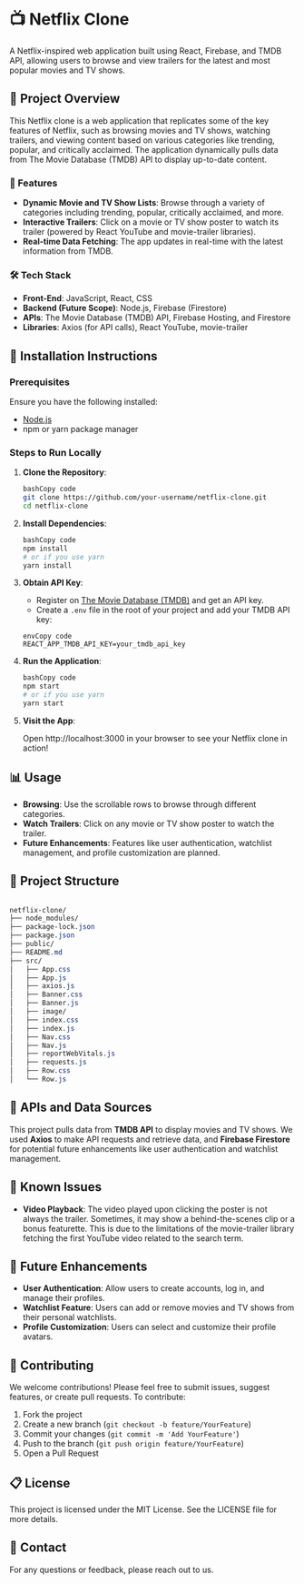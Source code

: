 # 

# 📺 Netflix Clone

A Netflix-inspired web application built using React, Firebase, and TMDB API, allowing users to browse and view trailers for the latest and most popular movies and TV shows.

## 🎯 Project Overview

This Netflix clone is a web application that replicates some of the key features of Netflix, such as browsing movies and TV shows, watching trailers, and viewing content based on various categories like trending, popular, and critically acclaimed. The application dynamically pulls data from The Movie Database (TMDB) API to display up-to-date content.

### 🚀 Features

- **Dynamic Movie and TV Show Lists**: Browse through a variety of categories including trending, popular, critically acclaimed, and more.
- **Interactive Trailers**: Click on a movie or TV show poster to watch its trailer (powered by React YouTube and movie-trailer libraries).
- **Real-time Data Fetching**: The app updates in real-time with the latest information from TMDB.

### 🛠 Tech Stack

- **Front-End**: JavaScript, React, CSS
- **Backend (Future Scope)**: Node.js, Firebase (Firestore)
- **APIs**: The Movie Database (TMDB) API, Firebase Hosting, and Firestore
- **Libraries**: Axios (for API calls), React YouTube, movie-trailer

## 🧩 Installation Instructions

### Prerequisites

Ensure you have the following installed:

- [Node.js](https://nodejs.org/)
- npm or yarn package manager

### Steps to Run Locally

1. **Clone the Repository**:
    
    ```bash
    bashCopy code
    git clone https://github.com/your-username/netflix-clone.git
    cd netflix-clone
    
    ```
    
2. **Install Dependencies**:
    
    ```bash
    bashCopy code
    npm install
    # or if you use yarn
    yarn install
    
    ```
    
3. **Obtain API Key**:
    - Register on [The Movie Database (TMDB)](https://www.themoviedb.org/) and get an API key.
    - Create a `.env` file in the root of your project and add your TMDB API key:
    
    ```
    envCopy code
    REACT_APP_TMDB_API_KEY=your_tmdb_api_key
    
    ```
    
4. **Run the Application**:
    
    ```bash
    bashCopy code
    npm start
    # or if you use yarn
    yarn start
    
    ```
    
5. **Visit the App**:
    
    Open http://localhost:3000 in your browser to see your Netflix clone in action!
    

## 📊 Usage

- **Browsing**: Use the scrollable rows to browse through different categories.
- **Watch Trailers**: Click on any movie or TV show poster to watch the trailer.
- **Future Enhancements**: Features like user authentication, watchlist management, and profile customization are planned.

## 📂 Project Structure

```css

netflix-clone/
├── node_modules/
├── package-lock.json
├── package.json
├── public/
├── README.md
├── src/
│   ├── App.css
│   ├── App.js
│   ├── axios.js
│   ├── Banner.css
│   ├── Banner.js
│   ├── image/
│   ├── index.css
│   ├── index.js
│   ├── Nav.css
│   ├── Nav.js
│   ├── reportWebVitals.js
│   ├── requests.js
│   ├── Row.css
│   └── Row.js

```

## 🔄 APIs and Data Sources

This project pulls data from **TMDB API** to display movies and TV shows. We used **Axios** to make API requests and retrieve data, and **Firebase Firestore** for potential future enhancements like user authentication and watchlist management.

## 📝 Known Issues

- **Video Playback**: The video played upon clicking the poster is not always the trailer. Sometimes, it may show a behind-the-scenes clip or a bonus featurette. This is due to the limitations of the movie-trailer library fetching the first YouTube video related to the search term.

## 🌟 Future Enhancements

- **User Authentication**: Allow users to create accounts, log in, and manage their profiles.
- **Watchlist Feature**: Users can add or remove movies and TV shows from their personal watchlists.
- **Profile Customization**: Users can select and customize their profile avatars.

## 👥 Contributing

We welcome contributions! Please feel free to submit issues, suggest features, or create pull requests. To contribute:

1. Fork the project
2. Create a new branch (`git checkout -b feature/YourFeature`)
3. Commit your changes (`git commit -m 'Add YourFeature'`)
4. Push to the branch (`git push origin feature/YourFeature`)
5. Open a Pull Request

## 📋 License

This project is licensed under the MIT License. See the LICENSE file for more details.

## 📧 Contact

For any questions or feedback, please reach out to us.
